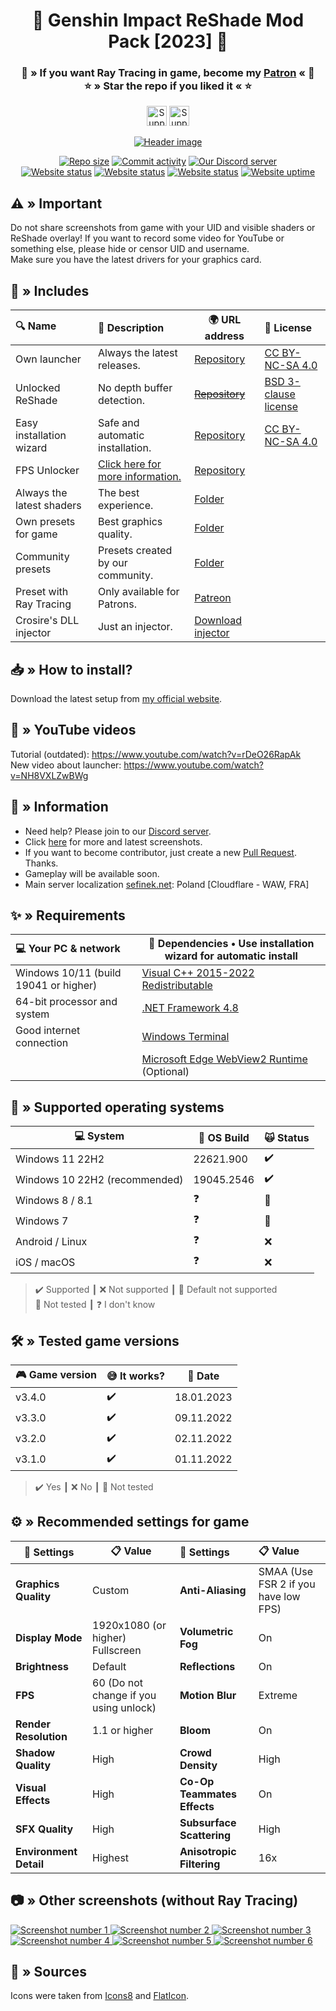 <div align="center">
    <h1>🌠 Genshin Impact ReShade Mod Pack [2023] 🌠</h1>
    <h3>
        💙 » If you want Ray Tracing in game, become my <a href="https://www.patreon.com/sefinek" title="www.patreon.com/sefinek">Patron</a> « 💙<br>
        ⭐ » Star the repo if you liked it « ⭐
    </h3>
    <p>
        <a href="https://ko-fi.com/sefinek" title="Ko-fi"><img src="https://storage.ko-fi.com/cdn/brandasset/kofi_button_blue.png" height="32" alt="Support me on Ko-fi"></a>
        <a href="https://patreon.com/sefinek" title="Patreon"><img src="https://img.shields.io/endpoint.svg?url=https%3A%2F%2Fshieldsio-patreon.vercel.app%2Fapi%3Fusername%3Dsefinek%26type%3Dpledges&style=for-the-badge" height="32" alt="Support me on Patreon"></a>
    </p>
    <p>
        <a href="https://raw.githubusercontent.com/sefinek24/Genshin-Impact-ReShade/main/Screenshots/Default/youtube_video.png" title="See preview [Screenshots/Default/youtube_video.png]">
            <img src="Screenshots/Default/youtube_video_border.png" alt="Header image">
        </a>
    </p>
    <a href="https://github.com/sefinek24/Genshin-Impact-ReShade" title="Repository size"><img src="https://img.shields.io/github/repo-size/sefinek24/Genshin-Impact-ReShade?label=Repo%20size" alt="Repo size"></a>
    <a href="https://github.com/sefinek24/Genshin-Impact-ReShade/commits/main" title="Commit activity"><img src="https://img.shields.io/github/commit-activity/w/sefinek24/Genshin-Impact-ReShade?label=Commit%20activity" alt="Commit activity"></a>
    <a href="https://discord.com/invite/SVcbaRc7gH" title="Official Discord server"><img src="https://img.shields.io/discord/1044713077125435492?label=Discord%20server" alt="Our Discord server"></a>
    <br>
    <a href="https://sefinek.net" title="sefinek.net status"><img src="https://img.shields.io/website?down_message=Offline&label=Website&up_message=Online&url=https%3A%2F%2Fsefinek.net" alt="Website status"></a>
    <a href="https://api.sefinek.net" title="api.sefinek.net status"><img src="https://img.shields.io/website?down_message=Offline&label=API&up_message=Online&url=https%3A%2F%2Fapi.sefinek.net" alt="Website status"></a>
    <a href="https://cdn.sefinek.net" title="cdn.sefinek.net status"><img src="https://img.shields.io/website?down_message=Offline&label=CDN&up_message=Online&url=https%3A%2F%2Fcdn.sefinek.net" alt="Website status"></a>
    <a href="https://stats.uptimerobot.com/kLXYEukEwW" title="sefinek.net uptime"><img src="https://img.shields.io/uptimerobot/ratio/7/m793533681-b79b8280de15efcd9bc83d7d?label=Uptime" alt="Website uptime"></a>
</div>

## ⚠️ » Important
Do not share screenshots from game with your UID and visible shaders or ReShade overlay! If you want to record some video for YouTube or something else, please hide or censor UID and username.  
Make sure you have the latest drivers for your graphics card.

## 📂 » Includes
| 🔍 Name                   | 📃 Description                                                                                                                      | 🌍 URL address                                                  | 📑 License                                                                                 |
|:--------------------------|:------------------------------------------------------------------------------------------------------------------------------------|-----------------------------------------------------------------|:-------------------------------------------------------------------------------------------|
| Own launcher              | Always the latest releases.                                                                                                         | [Repository](https://github.com/sefinek24/genshin-mod-launcher) | [CC BY-NC-SA 4.0](https://github.com/sefinek24/genshin-mod-launcher/blob/main/LICENSE)     |
| Unlocked ReShade          | No depth buffer detection.                                                                                                          | [~~Repository~~](https://github.com/sefinek24/unlocked-reshade) | [BSD 3-clause license](https://github.com/sefinek24/unlocked-reshade/blob/main/LICENSE.md) |
| Easy installation wizard  | Safe and automatic installation.                                                                                                    | [Repository](https://github.com/sefinek24/genshin-mod-setup)    | [CC BY-NC-SA 4.0](https://github.com/sefinek24/genshin-mod-setup)                          |
| FPS Unlocker              | [Click here for more information.](https://github.com/sefinek24/genshin-fps-unlock#genshin-impact-fps-unlocker-modified-by-sefinek) | [Repository](https://github.com/sefinek24/genshin-fps-unlock)   |                                                                                            |
| Always the latest shaders | The best experience.                                                                                                                | [Folder](Data/Shaders)                                          |                                                                                            |
| Own presets for game      | Best graphics quality.                                                                                                              | [Folder](Data/Presets)                                          |                                                                                            |
| Community presets         | Presets created by our community.                                                                                                   | [Folder](Data/Presets/Made%20by%20community)                    |                                                                                            |
| Preset with Ray Tracing   | Only available for Patrons.                                                                                                         | [Patreon](https://www.patreon.com/sefinek)                      |                                                                                            |
| Crosire's DLL injector    | Just an injector.                                                                                                                   | [Download injector](https://reshade.me/downloads/inject64.exe)  |                                                                                            |

## 📥 » How to install?
Download the latest setup from [my official website](https://sefinek.net/genshin-impact-reshade).

## 🎥 » YouTube videos
Tutorial (outdated): https://www.youtube.com/watch?v=rDeO26RapAk  
New video about launcher: https://www.youtube.com/watch?v=NH8VXLZwBWg

## 📝️ » Information
- Need help? Please join to our [Discord server](https://discord.gg/SVcbaRc7gH).
- Click [here](https://sefinek.net/genshin-impact-reshade/gallery?page=1) for more and latest screenshots.
- If you want to become contributor, just create a new [Pull Request](https://github.com/sefinek24/Genshin-Impact-ReShade/pulls). Thanks.
- Gameplay will be available soon.
- Main server localization [sefinek.net](https://sefinek.net): Poland [Cloudflare - WAW, FRA]

## ✨ » Requirements
| 💻 Your PC & network                  | 📂 Dependencies • Use installation wizard for automatic install                                                  |
|:--------------------------------------|------------------------------------------------------------------------------------------------------------------|
| Windows 10/11 (build 19041 or higher) | [Visual C++ 2015-2022 Redistributable](https://aka.ms/vs/17/release/vc_redist.x64.exe)                           |
| 64-bit processor and system           | [.NET Framework 4.8](https://dotnet.microsoft.com/en-us/download/dotnet-framework/thank-you/net48-web-installer) |
| Good internet connection              | [Windows Terminal](https://github.com/microsoft/terminal/releases)                                               |
|                                       | [Microsoft Edge WebView2 Runtime](https://developer.microsoft.com/en-us/microsoft-edge/webview2) (Optional)      |

## 🔧 » Supported operating systems
| 💻 System                     | 📝 OS Build | 🙀 Status |
|-------------------------------|-------------|:----------|
| Windows 11 22H2               | 22621.900   | ✔️        |
| Windows 10 22H2 (recommended) | 19045.2546  | ✔️        | 
| Windows 8 / 8.1               | ❓           | 🎯️       | 
| Windows 7                     | ❓️          | 🎯️       | 
| Android / Linux               | ❓️          | ❌         | 
| iOS / macOS                   | ❓️          | ❌         | 
> ✔️ Supported ┃ ❌ Not supported ┃ 🎯️ Default not supported  
> 🤔 Not tested ┃ ❓ I don't know

## 🛠️ » Tested game versions
| 🎮 Game version | 😅 It works? | 📆 Date    |
|-----------------|--------------|------------|
| v3.4.0          | ✔️           | 18.01.2023 |
| v3.3.0          | ✔️           | 09.11.2022 |
| v3.2.0          | ✔️           | 02.11.2022 |
| v3.1.0          | ✔️           | 01.11.2022 |
> ✔️ Yes ┃ ❌ No ┃ 🤔 Not tested

## ⚙ » Recommended settings for game
| 📑 Settings            | 📋 Value                               | 📑 Settings                 | 📋 Value                             |
|------------------------|----------------------------------------|:----------------------------|:-------------------------------------|
| **Graphics Quality**   | Custom                                 | **Anti-Aliasing**           | SMAA (Use FSR 2 if you have low FPS) |
| **Display Mode**       | 1920x1080 (or higher) Fullscreen       | **Volumetric Fog**          | On                                   | 
| **Brightness**         | Default                                | **Reflections**             | On                                   | 
| **FPS**                | 60 (Do not change if you using unlock) | **Motion Blur**             | Extreme                              | 
| **Render Resolution**  | 1.1 or higher                          | **Bloom**                   | On                                   | 
| **Shadow Quality**     | High                                   | **Crowd Density**           | High                                 | 
| **Visual Effects**     | High                                   | **Co-Op Teammates Effects** | On                                   | 
| **SFX Quality**        | High                                   | **Subsurface Scattering**   | High                                 | 
| **Environment Detail** | Highest                                | **Anisotropic Filtering**   | 16x                                  | 

## 📷 » Other screenshots (without Ray Tracing)
<a href="https://raw.githubusercontent.com/sefinek24/Genshin-Impact-ReShade/main/Screenshots/Default/Backgrounds/kokomi_2.png" title="See preview [kokomi_2.png]">
    <img src="Screenshots/Default/Backgrounds/kokomi_2.png" alt="Screenshot number 1">
</a>
<a href="https://raw.githubusercontent.com/sefinek24/Genshin-Impact-ReShade/main/Screenshots/Default/Backgrounds/collei_1.png" title="See preview [collei_1.png]">
    <img src="Screenshots/Default/Backgrounds/collei_1.png" alt="Screenshot number 2">
</a>
<a href="https://raw.githubusercontent.com/sefinek24/Genshin-Impact-ReShade/main/Screenshots/Default/Backgrounds/kokomi_4.png" title="See preview [kokomi_4.png]">
    <img src="Screenshots/Default/Backgrounds/kokomi_4.png" alt="Screenshot number 3">
</a>
<a href="https://raw.githubusercontent.com/sefinek24/Genshin-Impact-ReShade/main/Screenshots/Default/Backgrounds/hutao_4.png" title="See preview [hutao_4.png]">
    <img src="Screenshots/Default/Backgrounds/hutao_4.png" alt="Screenshot number 4">
</a>
<a href="https://raw.githubusercontent.com/sefinek24/Genshin-Impact-ReShade/main/Screenshots/Default/Backgrounds/collei_3.png" title="See preview [collei_3.png]">
    <img src="Screenshots/Default/Backgrounds/collei_3.png" alt="Screenshot number 5">
</a>
<a href="https://raw.githubusercontent.com/sefinek24/Genshin-Impact-ReShade/main/Screenshots/Default/Backgrounds/yoimiya_1.png" title="See preview [yoimiya_1.png]">
    <img src="Screenshots/Default/Backgrounds/yoimiya_1.png" alt="Screenshot number 6">
</a>

## 🧶 » Sources
Icons were taken from <a href="https://icons8.com" target="_blank">Icons8</a> and <a href="https://www.flaticon.com" target="_blank">FlatIcon</a>.